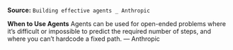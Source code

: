**Source:** `Building effective agents _ Anthropic`

**When to Use Agents**
Agents can be used for open-ended problems where it’s difficult or impossible to predict the required number of steps, and where you can’t hardcode a fixed path. — Anthropic
